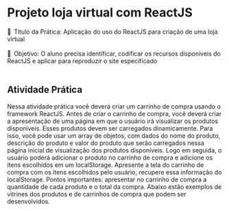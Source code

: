 # Projeto loja virtual com ReactJS

🔸   Título da Prática: Aplicação do uso do ReactJS para criação de uma loja virtual <br><br>
🔸   Objetivo: O aluno precisa identificar, codificar os recursos disponíveis do ReactJS e aplicar
para reproduzir o site especificado <br><br>

<h2>Atividade Prática</h2>
<p>
Nessa atividade prática você deverá criar um carrinho de compra usando o framework ReactJS. Antes de criar
o carrinho de compra, você deverá criar a apresentação de uma página em que o usuário irá visualizar os
produtos disponíveis. Esses produtos devem ser carregados dinamicamente. Para isso, você pode usar um
array de objetos, com dados do nome do produto, descrição do produto e valor do produto que serão
carregados nessa página inicial de visualização dos produtos disponíveis. Logo em seguida, o usuário poderá
adicionar o produto no carrinho de compra e adicione os itens escolhidos em um localStorage. Apresente a
tela do carrinho de compra com os itens escolhidos pelo usuário, recupere essa informação do localStorage.
Pontos importantes: apresentar no carrinho de compra a quantidade de cada produto e o total da compra.
Abaixo estão exemplos de vitrines dos produtos e de carrinhos de compra que podem ser desenvolvidos.
</p>

